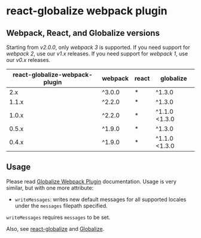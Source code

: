 # react-globalize webpack plugin 

## Webpack, React, and Globalize versions

Starting from *v2.0.0*, only *webpack 3* is supported. If you need support for *webpack 2*, use our *v1.x* releases. If you need support for *webpack 1*, use our *v0.x* releases.

| react-globalize-webpack-plugin | webpack | react | globalize     |
| ------------------------------ | ------- | ----- | ------------- |
| 2.x                            | ^3.0.0  | *     | ^1.3.0        |
| 1.1.x                          | ^2.2.0  | *     | ^1.3.0        |
| 1.0.x                          | ^2.2.0  | *     | ^1.1.0 <1.3.0 |
| 0.5.x                          | ^1.9.0  | *     | ^1.3.0        |
| 0.4.x                          | ^1.9.0  | *     | ^1.1.0 <1.3.0 |

## Usage

Please read [Globalize Webpack Plugin][] documentation. Usage is very similar, but with one more attribute:

* `writeMessages`: writes new default messages for all supported locales
  under the `messages` filepath specified.

`writeMessages` requires `messages` to be set.

Also, see [react-globalize][] and [Globalize][].

[Globalize]: https://github.com/jquery/globalize/
[Globalize Webpack Plugin]: https://github.com/rxaviers/globalize-webpack-plugin
[react-globalize]: https://github.com/kborchers/react-globalize
